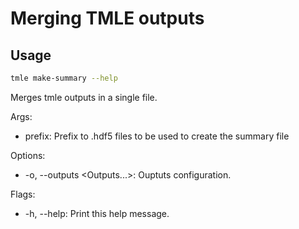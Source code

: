 # Merging TMLE outputs

## Usage

```bash
tmle make-summary --help
```

Merges tmle outputs in a single file.

Args:

- prefix: Prefix to .hdf5 files to be used to create the summary file

Options:

- -o, --outputs <Outputs...>: Ouptuts configuration.

Flags:

- -h, --help: Print this help message.
